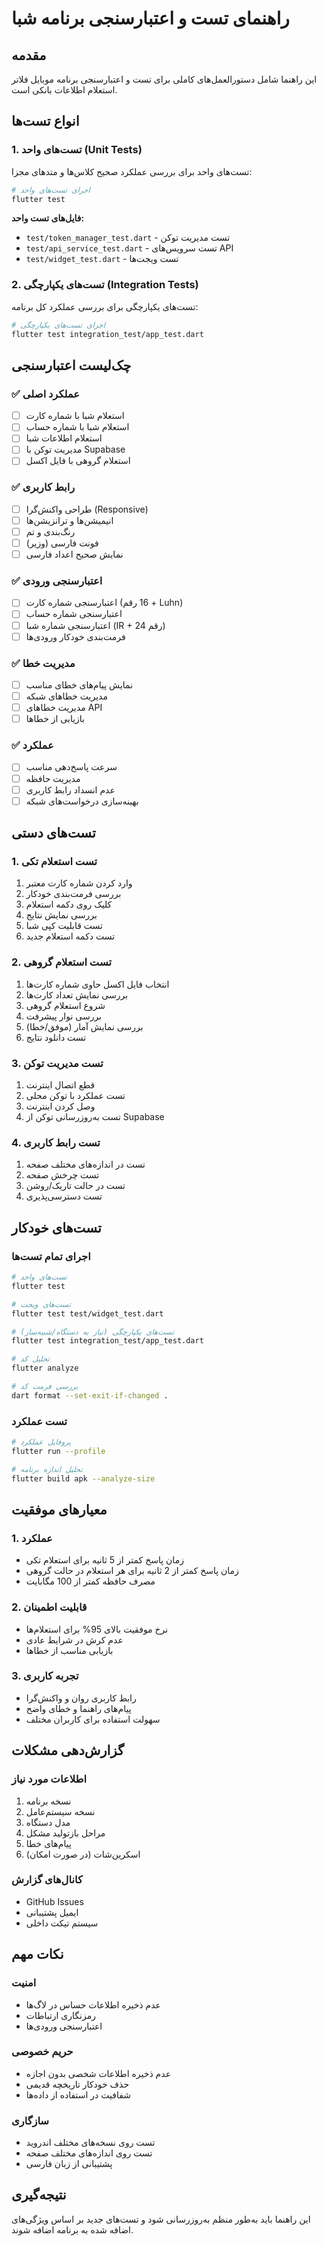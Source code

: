 # راهنمای تست و اعتبارسنجی برنامه شبا

## مقدمه
این راهنما شامل دستورالعمل‌های کاملی برای تست و اعتبارسنجی برنامه موبایل فلاتر استعلام اطلاعات بانکی است.

## انواع تست‌ها

### 1. تست‌های واحد (Unit Tests)
تست‌های واحد برای بررسی عملکرد صحیح کلاس‌ها و متدهای مجزا:

```bash
# اجرای تست‌های واحد
flutter test
```

**فایل‌های تست واحد:**
- `test/token_manager_test.dart` - تست مدیریت توکن
- `test/api_service_test.dart` - تست سرویس‌های API
- `test/widget_test.dart` - تست ویجت‌ها

### 2. تست‌های یکپارچگی (Integration Tests)
تست‌های یکپارچگی برای بررسی عملکرد کل برنامه:

```bash
# اجرای تست‌های یکپارچگی
flutter test integration_test/app_test.dart
```

## چک‌لیست اعتبارسنجی

### ✅ عملکرد اصلی
- [ ] استعلام شبا با شماره کارت
- [ ] استعلام شبا با شماره حساب
- [ ] استعلام اطلاعات شبا
- [ ] مدیریت توکن با Supabase
- [ ] استعلام گروهی با فایل اکسل

### ✅ رابط کاربری
- [ ] طراحی واکنش‌گرا (Responsive)
- [ ] انیمیشن‌ها و ترانزیشن‌ها
- [ ] رنگ‌بندی و تم
- [ ] فونت فارسی (وزیر)
- [ ] نمایش صحیح اعداد فارسی

### ✅ اعتبارسنجی ورودی
- [ ] اعتبارسنجی شماره کارت (16 رقم + Luhn)
- [ ] اعتبارسنجی شماره حساب
- [ ] اعتبارسنجی شماره شبا (IR + 24 رقم)
- [ ] فرمت‌بندی خودکار ورودی‌ها

### ✅ مدیریت خطا
- [ ] نمایش پیام‌های خطای مناسب
- [ ] مدیریت خطاهای شبکه
- [ ] مدیریت خطاهای API
- [ ] بازیابی از خطاها

### ✅ عملکرد
- [ ] سرعت پاسخ‌دهی مناسب
- [ ] مدیریت حافظه
- [ ] عدم انسداد رابط کاربری
- [ ] بهینه‌سازی درخواست‌های شبکه

## تست‌های دستی

### 1. تست استعلام تکی
1. وارد کردن شماره کارت معتبر
2. بررسی فرمت‌بندی خودکار
3. کلیک روی دکمه استعلام
4. بررسی نمایش نتایج
5. تست قابلیت کپی شبا
6. تست دکمه استعلام جدید

### 2. تست استعلام گروهی
1. انتخاب فایل اکسل حاوی شماره کارت‌ها
2. بررسی نمایش تعداد کارت‌ها
3. شروع استعلام گروهی
4. بررسی نوار پیشرفت
5. بررسی نمایش آمار (موفق/خطا)
6. تست دانلود نتایج

### 3. تست مدیریت توکن
1. قطع اتصال اینترنت
2. تست عملکرد با توکن محلی
3. وصل کردن اینترنت
4. تست به‌روزرسانی توکن از Supabase

### 4. تست رابط کاربری
1. تست در اندازه‌های مختلف صفحه
2. تست چرخش صفحه
3. تست در حالت تاریک/روشن
4. تست دسترسی‌پذیری

## تست‌های خودکار

### اجرای تمام تست‌ها
```bash
# تست‌های واحد
flutter test

# تست‌های ویجت
flutter test test/widget_test.dart

# تست‌های یکپارچگی (نیاز به دستگاه/شبیه‌ساز)
flutter test integration_test/app_test.dart

# تحلیل کد
flutter analyze

# بررسی فرمت کد
dart format --set-exit-if-changed .
```

### تست عملکرد
```bash
# پروفایل عملکرد
flutter run --profile

# تحلیل اندازه برنامه
flutter build apk --analyze-size
```

## معیارهای موفقیت

### 1. عملکرد
- زمان پاسخ کمتر از 5 ثانیه برای استعلام تکی
- زمان پاسخ کمتر از 2 ثانیه برای هر استعلام در حالت گروهی
- مصرف حافظه کمتر از 100 مگابایت

### 2. قابلیت اطمینان
- نرخ موفقیت بالای 95% برای استعلام‌ها
- عدم کرش در شرایط عادی
- بازیابی مناسب از خطاها

### 3. تجربه کاربری
- رابط کاربری روان و واکنش‌گرا
- پیام‌های راهنما و خطای واضح
- سهولت استفاده برای کاربران مختلف

## گزارش‌دهی مشکلات

### اطلاعات مورد نیاز
1. نسخه برنامه
2. نسخه سیستم‌عامل
3. مدل دستگاه
4. مراحل بازتولید مشکل
5. پیام‌های خطا
6. اسکرین‌شات (در صورت امکان)

### کانال‌های گزارش
- GitHub Issues
- ایمیل پشتیبانی
- سیستم تیکت داخلی

## نکات مهم

### امنیت
- عدم ذخیره اطلاعات حساس در لاگ‌ها
- رمزنگاری ارتباطات
- اعتبارسنجی ورودی‌ها

### حریم خصوصی
- عدم ذخیره اطلاعات شخصی بدون اجازه
- حذف خودکار تاریخچه قدیمی
- شفافیت در استفاده از داده‌ها

### سازگاری
- تست روی نسخه‌های مختلف اندروید
- تست روی اندازه‌های مختلف صفحه
- پشتیبانی از زبان فارسی

## نتیجه‌گیری
این راهنما باید به‌طور منظم به‌روزرسانی شود و تست‌های جدید بر اساس ویژگی‌های اضافه شده به برنامه اضافه شوند.

